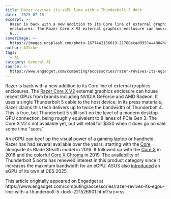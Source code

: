 ```yaml
---
title: Razer revives its eGPU line with a Thunderbolt 5 dock
date: '2025-07-15'
excerpt: >-
  Razer is back with a new addition to its Core line of external graphics
  enclosures. The Razer Core X V2 external graphics enclosure can house recent
  G...
coverImage: >-
  https://images.unsplash.com/photo-1677442136019-21780ecad995?w=400&h=200&fit=crop&auto=format
author: AIVibe
tags:
  - Ai
category: General AI
source: >-
  https://www.engadget.com/computing/accessories/razer-revives-its-egpu-line-with-a-thunderbolt-5-dock-221526901.html?src=rss
---
```

<p>Razer is back with a new addition to its Core line of external graphics enclosures. The <a data-i13n="elm:context_link;elmt:doNotAffiliate;cpos:1;pos:1" class="no-affiliate-link" href="https://www.razer.com/gaming-egpus/razer-core-x-v2"><ins>Razer Core X V2</ins></a> external graphics enclosure can house recent GPUs from brands including NVIDIA GeForce and AMD Radeon. It uses a single Thunderbolt 5 cable to the host device; in its press materials, Razer claims this tech delivers up to twice the bandwidth of Thunderbolt 4. This is true, but Thunderbolt 5 still isn't on the level of a modern desktop GPU connection, being roughly equivalent to 8 lanes of PCIe Gen 3. The Core X V2 s not available yet, but will retail for $350 when it does go on sale some time "soon."</p>
<p>An eGPU can beef up the visual power of a gaming laptop or handheld. Razer has had several available over the years, starting with the <a data-i13n="elm:context_link;elmt:doNotAffiliate;cpos:2;pos:1" class="no-affiliate-link" href="https://www.engadget.com/2016-10-22-razer-blade-stealth-core-review.html"><ins>Core</ins></a> alongside its Blade Stealth model in 2016. It followed up with the <a data-i13n="elm:context_link;elmt:doNotAffiliate;cpos:3;pos:1" class="no-affiliate-link" href="https://www.engadget.com/2018-05-22-razer-core-x-egpu.html"><ins>Core X</ins></a> in 2018 and the colorful <a data-i13n="elm:context_link;elmt:doNotAffiliate;cpos:4;pos:1" class="no-affiliate-link" href="https://www.engadget.com/2019-04-16-razers-new-egpu-box-features-a-700w-power-supply-and-chroma-rgb.html"><ins>Core X Chroma</ins></a> in 2019. The availability of Thunderbolt 5 ports has renewed interest in this product category since it increases the maximum bandwidth for an eGPU. ASUS also <a data-i13n="elm:context_link;elmt:doNotAffiliate;cpos:5;pos:1" class="no-affiliate-link" href="https://rog.asus.com/articles/product-news/2025-rog-xg-mobile-leads-new-era-of-egpus-with-thunderbolt-5/"><ins>introduced</ins></a> an eGPU of its own at CES 2025.</p>
<span id="end-legacy-contents"></span>This article originally appeared on Engadget at https://www.engadget.com/computing/accessories/razer-revives-its-egpu-line-with-a-thunderbolt-5-dock-221526901.html?src=rss
